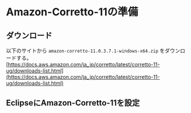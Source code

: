 # Amazon-Corretto-11の準備

## ダウンロード

以下のサイトから `amazon-corretto-11.0.3.7.1-windows-x64.zip` をダウンロードする。  
[https://docs.aws.amazon.com/ja_jp/corretto/latest/corretto-11-ug/downloads-list.html](https://docs.aws.amazon.com/ja_jp/corretto/latest/corretto-11-ug/downloads-list.html)

## EclipseにAmazon-Corretto-11を設定

